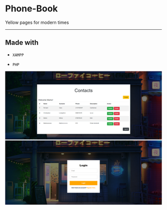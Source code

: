 # Phone-Book
Yellow pages for modern times
 
------------------------------------------------------------------------------------------------------------------------------------------
## Made with

- `XAMPP`

- `PHP`

![](pics/pic1.png)
![](pics/pic2.png)
